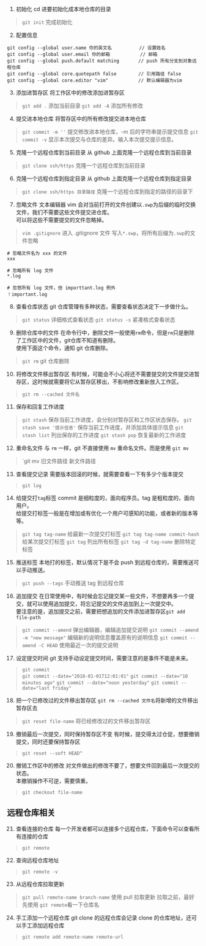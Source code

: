 1. 初始化
cd 进要初始化成本地仓库的目录
> `git init`
完成初始化
2. 配置信息
```
git config --global user.name 你的英文名          // 设置姓名
git config --global user.email 你的邮箱           // 邮箱
git config --global push.default matching       // push 所有分支到对象远程仓库
git config --global core.quotepath false        // 引用路径 false
git config --global core.editor "vim"           // 默认编辑器为vim
```
3. 添加进暂存区
将工作区中的修改添加进暂存区
> `git add .`  添加当前目录
> `git add -A` 添加所有修改
4. 提交进本地仓库
将暂存区中的所有修改提交进本地仓库
> `git commit -m ''` 提交修改进本地仓库，-m 后的字符串提示提交信息
> `git commit -v`   显示本次提交与仓库的差异。输入本次提交提示信息。
5. 克隆一个远程仓库到当前目录
从 github 上面克隆一个远程仓库到当前目录
> `git clone ssh/https`  克隆一个远程仓库到当前目录
6. 克隆一个远程仓库到指定目录
从 github 上面克隆一个远程仓库到指定目录
> `git clone ssh/https 目录路径`  克隆一个远程仓库到指定的路径的目录下
7. 忽略文件
文本编辑器 vim 会对当前打开的文件创建以`.swp`为后缀的临时交换文件，我们不需要这些文件提交进仓库。  
可以将这些不需要提交的文件忽略掉。
> `vim .gitignore` 进入 .gitignore 文件
> 写入`*.swp`，将所有后缀为`.swp`的文件忽略  
```
# 忽略文件名为 xxx 的文件
xxx

# 忽略所有 log 文件
*.log

# 忽悠所有 log 文件，但 importtant.log 例外
！important.log
```
8. 查看仓库状态
git 仓库管理有多种状态，需要查看状态决定下一步做什么。
> `git status`  详细格式查看状态
> `git status -s` 紧凑格式查看状态
9. 删除仓库中的文件
在命令行中，删除文件一般使用`rm`命令，但是`rm`只是删除了工作区中的文件，git仓库不知道有删除。  
使用下面这个命令，通知 git 仓库删除。
> `git rm`     git 仓库删除
10. 将修改文件移出暂存区
有时候，可能会不小心将还不需要提交的文件提交进暂存区，这时候就需要将它从暂存区移出，不影响修改重新放入工作区。
> `git rm --cached 文件名`
11. 保存和回复工作进度
> `git stash`  保存当前工作进度，会分别对暂存区和工作区状态保存。
> `git stash save '提示信息'` 保存当前工作进度，并添加具体提示信息
> `git stash list` 列出保存的工作进度
> `git stash pop` 恢复最新的工作进度
12. 重命名文件
与 `rm` 一样，git 不直接使用 `mv` 重命名文件。而是使用 `git mv`
> `git mv 旧文件路径 新文件路径
13. 查看提交记录
需要版本回滚的时候，就需要查看一下有多少个版本提交
> `git log`
14. 给提交打`tag`标签
commit 是细粒度的，面向程序员。tag 是粗粒度的，面向用户。  
给提交打标签一般是在增加或有优化一个用户可感知的功能，或者新的版本等等。
> `git tag tag-name`  给最新一次提交打标签
> `git tag tag-name commit-hash` 给某次提交打标签
> `git tag`  列出所有标签
> `git tag -d tag-name`  删除特定标签
15. 推送标签
本地打的标签，默认情况下是不会 push 到远程仓库的，需要推送可以手动推送。
> `git push --tags`  手动推送 tag 到远程仓库
16. 追加提交
在日常使用中，有时候会忘记提交某一些文件，不想要再多一个提交，就可以使用追加提交，将忘记提交的文件追加到上一次提交中。  
要注意的是，追加提交之前，需要把想追加的文件添加进暂存区`git add file-path`  
> `git commit --amend` 弹出编辑器，编辑追加提交说明
> `git commit --amend -m "new message"`   编辑新的说明信息覆盖原有的说明信息
> `git commit --amend -C HEAD` 使用最近一次的提交说明
17. 设定提交时间
git 支持手动设定提交时间，需要注意的是事件不能是未来。
> `git commit`  
> `git commit --date="2018-01-01T12:01:01"`
> `git commit --date="10 minutes ago"`
> `git commit --date="noon yesterday"`
> `git commit --date="last friday"`
18. 把一个已修改过的文件移出暂存区
`git rm --cached 文件名`将新增的文件移出暂存区去 
> `git reset file-name`  将已经修改过的文件移出暂存区
19. 撤销最后一次提交，同时保持暂存区不变
有时候，提交得太过仓促，想要撤销提交，同时还要保持暂存区
> `git reset --soft HEAD^`
20. 撤销工作区中的修改
对文件做出的修改不要了，想要文件回到最后一次提交的状态。  
本撤销操作不可逆，需要慎重。
> `git checkout file-name`
## 远程仓库相关
21. 查看连接的仓库
每一个开发者都可以连接多个远程仓库，下面命令可以查看所有连接的仓库
> `git remote`
22. 查询远程仓库地址
> `git remote -v`
23. 从远程仓库拉取更新
> `git pull remote-name branch-name`  使用 pull 拉取更新
拉取之前，最好先使用 `git remote`看一下仓库名
24. 手工添加一个远程仓库
git clone 的远程仓库会记录 clone 的仓库地址，还可以手工添加远程仓库
> `git remote add remote-name remote-url`

